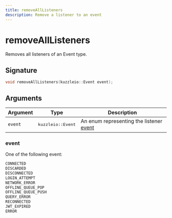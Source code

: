 ```yaml
---
title: removeAllListeners
description: Remove a listener to an event
---
```


# removeAllListeners

Removes all listeners of an Event type.

## Signature

```cpp
void removeAllListeners(kuzzleio::Event event);
```

## Arguments

| Argument | Type                       | Description                                                              |
| -------- | -------------------------- | ------------------------------------------------------------------------ |
| `event`  | <pre>kuzzleio::Event</pre> | An enum representing the listener [event](/sdk/cpp/1/essentials/events/) |

### event

One of the following event:

```cpp
CONNECTED
DISCARDED
DISCONNECTED
LOGIN_ATTEMPT
NETWORK_ERROR
OFFLINE_QUEUE_POP
OFFLINE_QUEUE_PUSH
QUERY_ERROR
RECONNECTED
JWT_EXPIRED
ERROR
```
